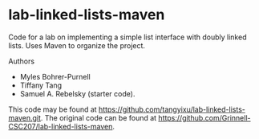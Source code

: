 # lab-linked-lists-maven

Code for a lab on implementing a simple list interface with doubly linked lists. Uses Maven to organize the project.

Authors

* Myles Bohrer-Purnell
* Tiffany Tang
* Samuel A. Rebelsky (starter code).

This code may be found at <https://github.com/tangyixu/lab-linked-lists-maven.git>. The original code can be found at <https://github.com/Grinnell-CSC207/lab-linked-lists-maven>.
